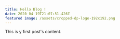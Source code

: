 ```yaml
---
title: Hello Blog !
date: 2020-04-19T21:07:51.426Z
featured image: /assets/cropped-dp-logo-192x192.png
---
```

This is y first post's content.